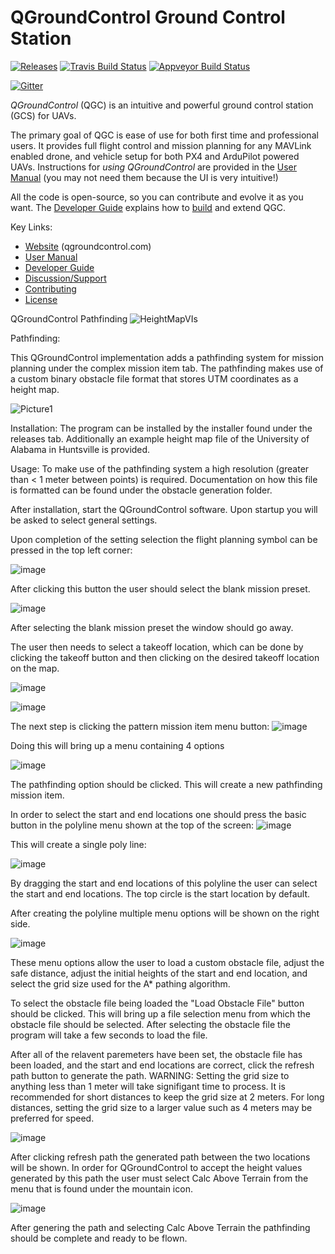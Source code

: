 # QGroundControl Ground Control Station

[![Releases](https://img.shields.io/github/release/mavlink/QGroundControl.svg)](https://github.com/mavlink/QGroundControl/releases)
[![Travis Build Status](https://travis-ci.org/mavlink/qgroundcontrol.svg?branch=master)](https://travis-ci.org/mavlink/qgroundcontrol)
[![Appveyor Build Status](https://ci.appveyor.com/api/projects/status/crxcm4qayejuvh6c/branch/master?svg=true)](https://ci.appveyor.com/project/mavlink/qgroundcontrol)

[![Gitter](https://badges.gitter.im/Join%20Chat.svg)](https://gitter.im/mavlink/qgroundcontrol?utm_source=badge&utm_medium=badge&utm_campaign=pr-badge&utm_content=badge)


*QGroundControl* (QGC) is an intuitive and powerful ground control station (GCS) for UAVs.

The primary goal of QGC is ease of use for both first time and professional users.
It provides full flight control and mission planning for any MAVLink enabled drone, and vehicle setup for both PX4 and ArduPilot powered UAVs. Instructions for *using QGroundControl* are provided in the [User Manual](https://docs.qgroundcontrol.com/en/) (you may not need them because the UI is very intuitive!)

All the code is open-source, so you can contribute and evolve it as you want.
The [Developer Guide](https://dev.qgroundcontrol.com/en/) explains how to [build](https://dev.qgroundcontrol.com/en/getting_started/) and extend QGC.

Key Links:
* [Website](http://qgroundcontrol.com) (qgroundcontrol.com)
* [User Manual](https://docs.qgroundcontrol.com/en/)
* [Developer Guide](https://dev.qgroundcontrol.com/en/)
* [Discussion/Support](https://docs.qgroundcontrol.com/en/Support/Support.html)
* [Contributing](https://dev.qgroundcontrol.com/en/contribute/)
* [License](https://github.com/mavlink/qgroundcontrol/blob/master/COPYING.md)


QGroundControl Pathfinding
![HeightMapVIs](https://user-images.githubusercontent.com/110111597/181274173-b5c820e9-c35b-400b-848b-8eef87aa7a5a.png)

Pathfinding:

This QGroundControl implementation adds a pathfinding system for mission planning under the complex mission item tab. The pathfinding makes use of a custom binary obstacle file format that stores UTM coordinates as a height map.

![Picture1](https://user-images.githubusercontent.com/110111597/181274540-5852753b-fc4c-4730-82aa-58a258bc5486.png)

Installation: 
The program can be installed by the installer found under the releases tab. Additionally an example height map file of the University of Alabama in Huntsville is provided.

Usage:
To make use of the pathfinding system a high resolution (greater than < 1 meter between points) is required. Documentation on how this file is formatted can be found under the obstacle generation folder.

After installation, start the QGroundControl software. 
Upon startup you will be asked to select general settings. 

Upon completion of the setting selection the flight planning symbol can be pressed in the top left corner:

![image](https://user-images.githubusercontent.com/110111597/181282119-52f66903-e146-458e-bb80-e8ec7330cdd4.png)

After clicking this button the user should select the blank mission preset. 


![image](https://user-images.githubusercontent.com/110111597/181282713-1002df79-65c3-4fb0-88ed-16d0d31baa28.png)

After selecting the blank mission preset the window should go away. 

The user then needs to select a takeoff location, which can be done by clicking the takeoff button and then clicking on the desired takeoff location on the map.

![image](https://user-images.githubusercontent.com/110111597/181282824-e113ac55-c1b3-4836-8471-2fa4ec714d63.png)

![image](https://user-images.githubusercontent.com/110111597/181282874-3f787f49-0383-4d9e-a3a7-460b0a51856c.png)


The next step is clicking the pattern mission item menu button: 
![image](https://user-images.githubusercontent.com/110111597/181283177-af5eff0f-6c71-4be4-916e-ae6637970825.png)

Doing this will bring up a menu containing 4 options

![image](https://user-images.githubusercontent.com/110111597/181283342-72683b18-abef-4f28-9e9c-cf45b85e2673.png)

The pathfinding option should be clicked. This will create a new pathfinding mission item.

In order to select the start and end locations one should press the basic button in the polyline menu shown at the top of the screen: 
![image](https://user-images.githubusercontent.com/110111597/181283685-2505ed49-7f9e-416c-b6a1-d008a583e996.png)

This will create a single poly line: 

![image](https://user-images.githubusercontent.com/110111597/181283883-ea4f7271-4661-4b11-bc2a-9a9300d6abec.png)

By dragging the start and end locations of this polyline the user can select the start and end locations. The top circle is the start location by default.

After creating the polyline multiple menu options will be shown on the right side.

![image](https://user-images.githubusercontent.com/110111597/181284215-906b4819-9c67-41ea-b1e2-e922de76902b.png)

These menu options allow the user to load a custom obstacle file, adjust the safe distance, adjust the initial heights of the start and end location, and select the grid size used for the A* pathing algorithm.

To select the obstacle file being loaded the "Load Obstacle File" button should be clicked. This will bring up a file selection menu from which the obstacle file should be selected. After selecting the obstacle file the program will take a few seconds to load the file.

After all of the relavent paremeters have been set, the obstacle file has been loaded, and the start and end locations are correct, click the refresh path button to generate the path. WARNING: Setting the grid size to anything less than 1 meter will take signifigant time to process. It is recommended for short distances to keep the grid size at 2 meters. For long distances, setting the grid size to a larger value such as 4 meters may be preferred for speed.

![image](https://user-images.githubusercontent.com/110111597/181285942-3ee92e3e-c98b-4fe8-863a-aad26ca8a2e0.png)

After clicking refresh path the generated path between the two locations will be shown.
In order for QGroundControl to accept the height values generated by this path the user must select Calc Above Terrain from the menu that is found under the mountain icon.

![image](https://user-images.githubusercontent.com/110111597/181286439-2b6344f6-e9a2-47ec-9a32-cebd86b4de52.png)

After genering the path and selecting Calc Above Terrain the pathfinding should be complete and ready to be flown. 

